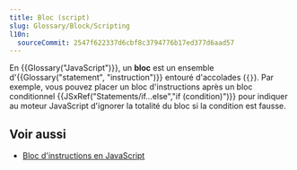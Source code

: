 ```yaml
---
title: Bloc (script)
slug: Glossary/Block/Scripting
l10n:
  sourceCommit: 2547f622337d6cbf8c3794776b17ed377d6aad57
---
```


En {{Glossary("JavaScript")}}, un **bloc** est un ensemble d'{{Glossary("statement", "instruction")}} entouré d'accolades (`{}`). Par exemple, vous pouvez placer un bloc d'instructions après un bloc conditionnel {{JSxRef("Statements/if...else","if (condition)")}} pour indiquer au moteur JavaScript d'ignorer la totalité du bloc si la condition est fausse.

## Voir aussi

- [Bloc d'instructions en JavaScript](/fr/docs/Web/JavaScript/Reference/Statements/block)
